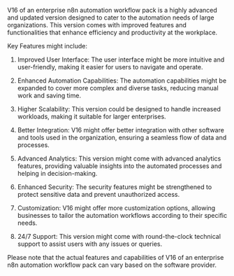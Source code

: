 V16 of an enterprise n8n automation workflow pack is a highly advanced and updated version designed to cater to the automation needs of large organizations. This version comes with improved features and functionalities that enhance efficiency and productivity at the workplace. 

Key Features might include:

1. Improved User Interface: The user interface might be more intuitive and user-friendly, making it easier for users to navigate and operate.

2. Enhanced Automation Capabilities: The automation capabilities might be expanded to cover more complex and diverse tasks, reducing manual work and saving time.

3. Higher Scalability: This version could be designed to handle increased workloads, making it suitable for larger enterprises.

4. Better Integration: V16 might offer better integration with other software and tools used in the organization, ensuring a seamless flow of data and processes.

5. Advanced Analytics: This version might come with advanced analytics features, providing valuable insights into the automated processes and helping in decision-making.

6. Enhanced Security: The security features might be strengthened to protect sensitive data and prevent unauthorized access.

7. Customization: V16 might offer more customization options, allowing businesses to tailor the automation workflows according to their specific needs.

8. 24/7 Support: This version might come with round-the-clock technical support to assist users with any issues or queries.

Please note that the actual features and capabilities of V16 of an enterprise n8n automation workflow pack can vary based on the software provider.